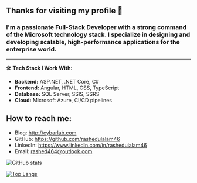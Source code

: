 ## Thanks for visiting my profile 👋
### I'm a passionate **Full-Stack Developer** with a strong command of the **Microsoft technology stack**. I specialize in designing and developing scalable, high-performance applications for the enterprise world.

---


🛠️ **Tech Stack I Work With:**
- **Backend:** ASP.NET, .NET Core, C#
- **Frontend:** Angular, HTML, CSS, TypeScript
- **Database:** SQL Server, SSIS, SSRS
- **Cloud:** Microsoft Azure, CI/CD pipelines

## How to reach me:
- Blog: http://cybarlab.com
- GitHub: https://github.com/rashedulalam46
- LinkedIn: https://www.linkedin.com/in/rashedulalam46
- Email: rashed464@outlook.com


![GitHub stats](https://github-readme-stats.vercel.app/api?username=rashedulalam46&show_icons=true)  

[![Top Langs](https://github-readme-stats.vercel.app/api/top-langs/?username=rashedulalam46)](https://github.com/anuraghazra/github-readme-stats)


